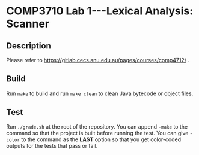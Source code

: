 # COMP3710 Lab 1---Lexical Analysis: Scanner

## Description

Please refer to <https://gitlab.cecs.anu.edu.au/pages/courses/comp4712/> .

## Build

Run `make` to build and run `make clean` to clean Java bytecode or
object files.

## Test

Run `./grade.sh` at the root of the repository.  You can append
`-make` to the command so that the project is built before running the
test.  You can give `-color` to the command as the **LAST** option so
that you get color-coded outputs for the tests that pass or fail.
